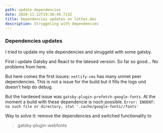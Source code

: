 ```yaml
---
path: update-dependencies
date: 2020-11-22T19:30:49.713Z
title: Dependencies updates on lottes.dev
description: Struggeling with dependencies
---
```

### Dependencies updates

I tried to update my site dependencies and struggeld with some gatsby.

First i update Gatsby and React to the latesed version. So far so good... No problems from here.

But here comes the first issues: `netlify-cms` has many unmet peer dependencies. This is not a issue for the build but it fills the logs und doesn't help do debug.

But the hardesed issue was `gatsby-plugin-prefetch-google-fonts`. At the moment a build with these dependencie is noch possible. `Error: ENOENT: no such file or directory, stat '.cache/google-fonts//fonts'`

Way to solve it: remove the dependencies and switched functionality to 
> gatsby-plugin-webfonts